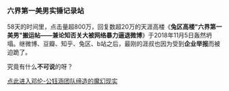 ### 六界第一美男实锤记录站

58天的时间里，点击量超800万，回复数超20万的天涯高楼《**兔区高楼"六界第一美男"搬运帖——兼论知否关大被网络暴力逼退微博**》于2018年11月5日轰然坍塌。继微博、豆瓣、知乎、兔区、b站之后，最刚的涯叔也因为受到**企业举报**而被迫跪了。

究竟有什么**不可说**的呀？

[点此进入邓伦-公钰涵团队缔造的魔幻现实](https://liujiediyimeinan.github.io/XMNQ/)
